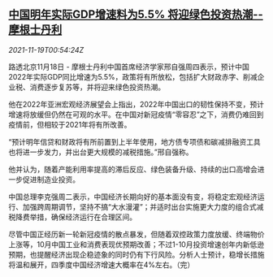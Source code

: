 <!--1637283663000-->
[中国明年实际GDP增速料为5.5% 将迎绿色投资热潮--摩根士丹利](https://cn.reuters.com/article/morgan-stanley-china-economy-forecast-11-idCNKBS2I402O)
------

<div><i>2021-11-19T00:54:24Z</i></div><p>路透北京11月18日 - 摩根士丹利中国首席经济学家邢自强周四表示，预计中国2022年实际GDP同比增速为5.5%，政策将有所放松，包括扩大财政赤字、削减企业税、消费逐步复苏等，并将迎来绿色投资热潮。</p><p>他在2022年亚洲宏观经济展望会上指出，2022年中国出口的韧性保持不变，预计增速将放缓但仍然在可观的水平。在中国对新冠疫情“零容忍”之下，消费仍难回到疫情前，但相较于2021年将有所改善。</p><p>“预计明年信贷和财政将有所前置到上半年使用，地方债专项债和碳减排融资工具也将进一步发力，并出台更大规模的减税措施。”邢自强称。</p><p>他并认为，随着产能利用率提高的滞后反应、绿色装备升级、持续的出口高增会进一步促进制造业投资。</p><p>中国总理李克强周二表示，中国经济长期向好的基本面没有变，将稳定宏观经济运行、加强跨周期调节，坚持不搞“大水漫灌”；并适时出台实施更大力度的组合式减税降费举措，确保经济运行在合理区间。</p><p>尽管中国正经历新一轮新冠疫情的散点暴发，但随着双控政策力度放缓、终端物价上涨等，10月中国工业和消费表现优预期改善；不过1-10月投资增速创年内新低逊预期，也提醒经济出现企稳迹象的同时仍有下行风险。分析人士预计，稳增长措施将温和展开，四季度中国经济增速大概率在4%左右。（完）</p>
